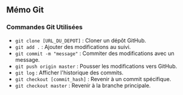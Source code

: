 ## Mémo Git

### Commandes Git Utilisées
- `git clone [URL_DU_DEPOT]` : Cloner un dépôt GitHub.
- `git add .` : Ajouter des modifications au suivi.
- `git commit -m "message"` : Commiter des modifications avec un message.
- `git push origin master` : Pousser les modifications vers GitHub.
- `git log` : Afficher l'historique des commits.
- `git checkout [commit_hash]` : Revenir à un commit spécifique.
- `git checkout master` : Revenir à la branche principale.

